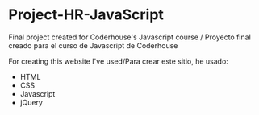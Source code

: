 # Project-HR-JavaScript
Final project created for Coderhouse's Javascript course / Proyecto final creado para el curso de Javascript de Coderhouse

For creating this website I've used/Para crear este sitio, he usado:

- HTML
- CSS
- Javascript
- jQuery

